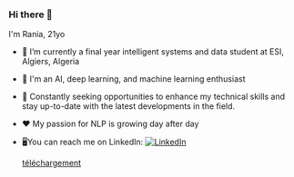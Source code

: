 ### Hi there 👋

I'm Rania, 21yo

- 🔭 I’m currently a final year intelligent systems and data student at ESI, Algiers, Algeria
- 🌱 I'm an AI, deep learning, and machine learning enthusiast
- 👯 Constantly seeking opportunities to enhance my technical skills and stay up-to-date with the latest developments in the field.
-  ❤ My passion for NLP is growing day after day
-  🖥You can reach me on LinkedIn: [![LinkedIn](https://img.shields.io/badge/LinkedIn-Profile-blue)](https://www.linkedin.com/in/rania-rezkellah-155896212/)




   [téléchargement](https://github.com/RaniaRez/RaniaRez/assets/83462346/3b6180a0-f4fc-4782-a107-4b0a0be85279)
